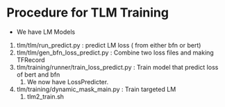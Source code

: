 
# Procedure for TLM Training
* We have LM Models
1. tlm/tlm/run_predict.py : predict LM loss ( from either bfn or bert)
1. tlm/tlm/gen_bfn_loss_predict.py : Combine two loss files and making TFRecord
1. tlm/training/runner/train_loss_predict.py : Train model that predict loss of bert and bfn
    1. We now have LossPredicter. 
1. tlm/training/dynamic_mask_main.py : Train targeted LM
    1. tlm2_train.sh 
